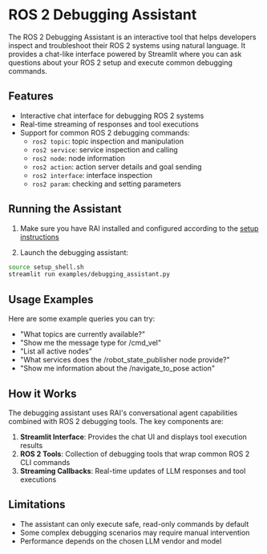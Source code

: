 # ROS 2 Debugging Assistant

The ROS 2 Debugging Assistant is an interactive tool that helps developers inspect and troubleshoot their ROS 2 systems using natural language. It provides a chat-like interface powered by Streamlit where you can ask questions about your ROS 2 setup and execute common debugging commands.

## Features

- Interactive chat interface for debugging ROS 2 systems
- Real-time streaming of responses and tool executions
- Support for common ROS 2 debugging commands:
  - `ros2 topic`: topic inspection and manipulation
  - `ros2 service`: service inspection and calling
  - `ros2 node`: node information
  - `ros2 action`: action server details and goal sending
  - `ros2 interface`: interface inspection
  - `ros2 param`: checking and setting parameters

## Running the Assistant

1. Make sure you have RAI installed and configured according to the [setup instructions](../README.md#setup)

2. Launch the debugging assistant:

```sh
source setup_shell.sh
streamlit run examples/debugging_assistant.py
```

## Usage Examples

Here are some example queries you can try:

- "What topics are currently available?"
- "Show me the message type for /cmd_vel"
- "List all active nodes"
- "What services does the /robot_state_publisher node provide?"
- "Show me information about the /navigate_to_pose action"

## How it Works

The debugging assistant uses RAI's conversational agent capabilities combined with ROS 2 debugging tools. The key components are:

1. **Streamlit Interface**: Provides the chat UI and displays tool execution results
2. **ROS 2 Tools**: Collection of debugging tools that wrap common ROS 2 CLI commands
3. **Streaming Callbacks**: Real-time updates of LLM responses and tool executions

## Limitations

- The assistant can only execute safe, read-only commands by default
- Some complex debugging scenarios may require manual intervention
- Performance depends on the chosen LLM vendor and model
